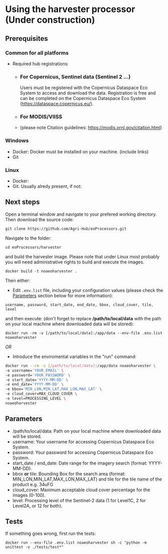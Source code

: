 # Using the harvester processor (Under construction)

## Prerequisites 
### Common for all platforms

* Required hub registrations:
  * ### For Copernicus, Sentinel data (Sentinel 2 ...)
    Users must be registered with the Copernicus Dataspace Eco System to access and download the data. Registration is free and can be completed on the Copernicus Dataspace Eco System (https://dataspace.copernicus.eu/).
  * ### For MODIS/VIISS  
  * (please note Citation guidelines: https://modis.ornl.gov/citation.html)

### Windows
* Docker: Docker must be installed on your machine. (include links)
* Git

### Linux
* Docker:
* Git. Usually alredy present, if not:
   
## Next steps

Open a terminal window and navigate to your prefered working directory.
Then download the source code:

```
git clone https://github.com/Agri-Hub/eoProcessors.git
```

Navigate to the folder:

```
cd eoProcessors/harvester
```

and build the harvester image.
Please note that under Linux most probably you will need administrative rights to build and execute the images.

```
docker build -t noaeoharvester .
```

Then either:
* Edit `.env.list` file, including your configuration values (please check the [Parameters](https://github.com/Agri-Hub/eoProcessors/harvester/README.md#parameters) section below for more information):
    
```username, password, start_date, end_date, bbox, cloud_cover, tile, level```

and then execute:
(don't forget to replace **/path/to/local/data** with the path on your local machine where downloaded data will be stored):

```
docker run -rm -v [/path/to/local/data]:/app/data --env-file .env.list noaeoharvester
```

*OR*

* Introduce the enviromental variables in the "run" command:
  
```bash
docker run --rm -v [/path/to/local/data]:/app/data noaeoharvester \
-e username='YOUR_EMAIL' \
-e password='YOUR_PASSWORD' \
-e start_date='YYYY-MM-DD' \
-e end_date='YYYY-MM-DD' \
-e bbox='MIN_LON,MIN_LAT,MAX_LON,MAX_LAT' \
-e cloud_cover=MAX_CLOUD_COVER \
-e level=PROCESSING_LEVEL \
noaeoharvester
```

## Parameters
* /path/to/local/data: Path on your local machine where downloaded data will be stored.
* username: Your username for accessing Copernicus Dataspace Eco System.
* password: Your password for accessing Copernicus Dataspace Eco System.
* start_date / end_date: Date range for the imagery search (format: YYYY-MM-DD).
* bbox **or** tile: Bounding Box for the search area (format: MIN_LON,MIN_LAT,MAX_LON,MAX_LAT) and tile for the tile name of the product e.g. 34uFG
* cloud_cover: Maximum acceptable cloud cover percentage for the images (0-100).
* level: Processing level of the Sentinel-2 data (1 for Level1C, 2 for Level2A, or 12 for both).

## Tests

If something goes wrong, first run the tests:

```
docker run --env-file .env.list noaeoharvester sh -c "python -m unittest -v ./tests/test*"
```
